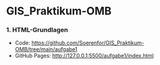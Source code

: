 # GIS_Praktikum-OMB
### **1. HTML-Grundlagen**
 * Code: https://github.com/Soerenfor/GIS_Praktikum-OMB/tree/main/aufgabe1
 * GitHub Pages: http://127.0.0.1:5500/aufgabe1/index.html
